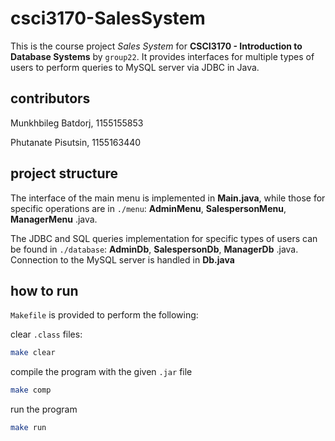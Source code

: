 # csci3170-SalesSystem
This is the course project *Sales System* for **CSCI3170 - Introduction to Database Systems** by `group22`. It provides interfaces for multiple types of users to perform queries to MySQL server via JDBC in Java.
## contributors
Munkhbileg Batdorj, 1155155853

Phutanate Pisutsin, 1155163440
## project structure
The interface of the main menu is implemented in **Main.java**, while those for specific operations are in `./menu`: **AdminMenu**, **SalespersonMenu**, **ManagerMenu** .java.

The JDBC and SQL queries implementation for specific types of users can be found in `./database`: **AdminDb**, **SalespersonDb**, **ManagerDb** .java. Connection to the MySQL server is handled in **Db.java**
## how to run
`Makefile` is provided to perform the following:

clear `.class` files:
```bash
make clear
```
compile the program with the given `.jar` file
```bash
make comp
```
run the program
```bash
make run
```
